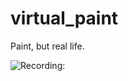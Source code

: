# virtual_paint
 
Paint, but real life.

![Recording:](https://github.com/safekhawaja/virtual_paint/Screen-Recording-2020-08-05-at-3.gif.gif?raw=true)
